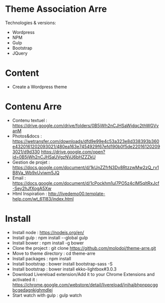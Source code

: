 Theme Association Arre
========================

Technologies & versions:
- Wordpress
- NPM
- Gulp
- Bootstrap 
- JQuery

Content
========================
- Create a Wordpress theme 

Contenu Arre
========================
- Contenu textuel : https://drive.google.com/drive/folders/0B5jWh2nCJHSaWjdqc2thWGVvanM
- Photos&docs :
  https://wetransfer.com/downloads/dfd9e99e4c53a323e8d338393b360e4320161202093021/480ea163e7454929f67efd190b0f5de220161202093021/d9d330
  https://drive.google.com/open?id=0B5jWh2nCJHSaUVgzNVJ6bHZZZkU
- Gestion de projet : https://docs.google.com/document/d/1kUnZZfrN3Dv8RtzzwMw2zQ_rv1B8Va_Wb9xUviwm5JQ
- Email : https://docs.google.com/document/d/1cPockhm1ul7PO5z4cIM5qItRxJcf-Sey2hJfXogA5Xw
- Html Inspiration : http://livedemo00.template-help.com/wt_61183/index.html

Install
========================
- Install node : https://nodejs.org/en/
- Install gulp : npm install --global gulp
- Install bower : npm install -g bower
- Clone the project : git clone https://github.com/molodoi/theme-arre.git
- Move to theme directory : cd theme-arre
- Install packages : npm install
- Install bootstrap : bower install bootstrap-sass -S
- Install bootstrap : bower install ekko-lightbox#3.0.3
- Download Livereload extension/Add it to your Chrome Extensions and activated it : https://chrome.google.com/webstore/detail/livereload/jnihajbhpnppcggbcgedagnkighmdlei
- Start watch with gulp : gulp watch